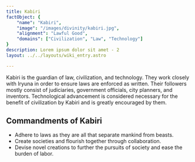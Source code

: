 ```yaml
---
title: Kabiri
factObject: {
    "name": "Kabiri",
    "image": "/images/divinity/kabiri.jpg",
    "alignment": "Lawful Good",
    "domains": ["Civilization", "Law", "Technology"]
}
description: Lorem ipsum dolor sit amet - 2
layout: ../../layouts/wiki_entry.astro

---
```


Kabiri is the guardian of law, civilization, and technology. They work closely with Iryuna in order to ensure laws are enforced as written. Their followers mostly consist of judiciaries, government officials, city planners, and inventors. Technological advancement is considered necessary for the benefit of civilization by Kabiri and is greatly encouraged by them.

## Commandments of Kabiri 
* Adhere to laws as they are all that separate mankind from beasts.
* Create societies and flourish together through collaboration.
* Devise novel creations to further the pursuits of society and ease the burden of labor.
